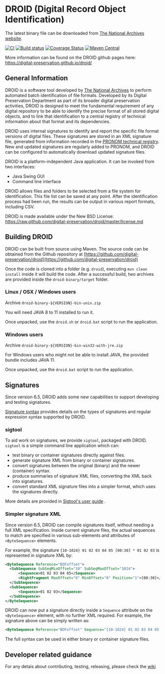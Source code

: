 DROID (Digital Record Object Identification) 
=====
The latest binary file can be downloaded from [The National Archives website](https://www.nationalarchives.gov.uk/information-management/manage-information/preserving-digital-records/droid/ "The National Archives website").

[![CI](https://github.com/digital-preservation/droid/workflows/CI/badge.svg)](https://github.com/digital-preservation/droid/actions?query=workflow%3ACI)
[![Build status](https://ci.appveyor.com/api/projects/status/hrr6c3ckbghjvd7h/branch/master?svg=true)](https://ci.appveyor.com/project/dpreservation/droid/branch/master)
[![Coverage Status](https://coveralls.io/repos/github/digital-preservation/droid/badge.svg?branch=master)](https://coveralls.io/github/digital-preservation/droid?branch=master)
[![Maven Central](https://maven-badges.herokuapp.com/maven-central/uk.gov.nationalarchives/droid/badge.svg)](https://search.maven.org/search?q=g:uk.gov.nationalarchives)

More information can be found on the DROID github pages here: https://digital-preservation.github.io/droid/

## General Information

DROID is a software tool developed by [The National Archives](http://www.nationalarchives.gov.uk/ "The National Archives Website") to perform automated batch identification of file formats. Developed by its Digital Preservation Department as part of its broader digital preservation activities, DROID is designed to meet the fundamental requirement of any digital repository to be able to identify the precise format of all stored digital objects, and to link that identification to a central registry of technical information about that format and its dependencies.

DROID uses internal signatures to identify and report the specific file format versions of digital files. These signatures are stored in an XML signature file, generated from information recorded in the [PRONOM technical registry](http://www.nationalarchives.gov.uk/PRONOM/Default.aspx "PRONOM Technical Registry"). New and updated signatures are regularly added to PRONOM, and DROID can be configured to automatically download updated signature files.

DROID is a platform-independent Java application. It can be invoked from two interfaces:

* Java Swing GUI
* Command line interface

DROID allows files and folders to be selected from a file system for identification. This file list can be saved at any point. After the identification process had been run, the results can be output in various report formats, including CSV.

DROID is made available under the New BSD License: https://raw.github.com/digital-preservation/droid/master/license.md

## Building DROID

DROID can be built from source using Maven. The source code can be obtained from the Github repository at [https://github.com/digital-preservation/droid](https://github.com/digital-preservation/droid)
   
Once the code is cloned into a folder (e.g. `droid`), executing `mvn clean install` inside it will build the code. After a successful build, two archives are provided inside the `droid-binary/target` folder.

### Linux / OSX / Windows users
Archive `droid-binary-${VERSION}-bin-unix.zip`

You will need JAVA 8 to 11 installed to run it.

Once unpacked, use the `droid.sh` or `droid.bat` script to run the application.

### Windows users
Archive  `droid-binary-${VERSION}-bin-win32-with-jre.zip`

For Windows users who might not be able to install JAVA, the provided bundle includes JAVA 11.

Once unpacked, use the `droid.bat` script to run the application.

## Signatures
Since version 6.5, DROID adds some new capabilities to support developing and testing signatures.

[Signature syntax](Signature%20syntax.md) provides details on the types of signatures and regular expression syntax supported by DROID.

### sigtool
To aid work on signatures, we provide `sigtool`, packaged with DROID. `sigtool` is a simple command line application which can:

 * test binary or container signatures directly against files.
 * generate signature XML from binary or container signatures.
 * convert signatures between the original (binary) and the newer (container) syntax.
 * produce summaries of signature XML files, converting the XML back into signatures.
 * convert standard XML signature files into a simpler format, which uses the signatures directly.

More details are provided in [Sigtool's user guide](droid-binary/bin/Using%20sigtool.txt) .

### Simpler signature XML 
Since version 6.5, DROID can compile signatures itself, without needing a full XML specification. Inside current signature files, the actual sequences to match are specified in various sub-elements and attributes of `<ByteSequence>` elements. 

For example, the signature `{10-1024} 01 02 03 04 05 [00:30] * 01 02 03` is represented in signature XML by:

  ```xml
<ByteSequence Reference="BOFoffset">
    <SubSequence SubSeqMinOffset="10" SubSeqMaxOffset="1024">
        <Sequence>01 02 03 04 05</Sequence>
        <RightFragment MaxOffset="0" MinOffset="0" Position="1">[00:30]</RightFragment>
    </SubSequence>
    <SubSequence>
        <Sequence>01 02 03</Sequence>
    </SubSequence>
</ByteSequence>
```

DROID can now put a signature directly inside a `Sequence` attribute on the `<ByteSequence>` element, with no further XML required.  For example, the signature above can be simply written as:

```xml
<ByteSequence Reference="BOFoffset" Sequence="{10-1024} 01 02 03 04 05 [00:30] * 01 02 03" />
```

The full syntax can be used in either binary or container signature files.

## Developer related guidance
For any detais about contributing, testing, releasing, please check the [wiki](https://github.com/digital-preservation/droid/wiki)
